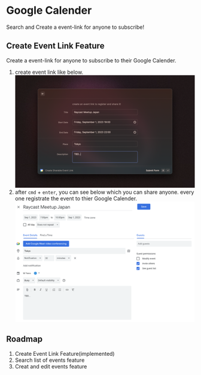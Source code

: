 # Google Calender

Search and Create a event-link for anyone to subscribe!

## Create Event Link Feature
Create a event-link for anyone to subscribe to their Google Calender.
1. create event link like below.
![](metadata/google-calender-1.png)
1. after `cmd` + `enter`, you can see below which you can share anyone.
every one registrate the event to thier Google Calender.
![](google-calender-event-link-generated.png)

## Roadmap
1. Create Event Link Feature(implemented)
2. Search list of events feature
3. Creat and edit events feature

